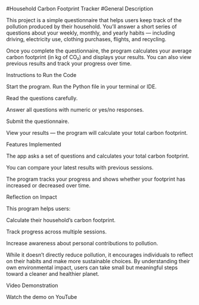 #Household Carbon Footprint Tracker
#General Description

This project is a simple questionnaire that helps users keep track of the pollution produced by their household.
You’ll answer a short series of questions about your weekly, monthly, and yearly habits — including driving, electricity use, clothing purchases, flights, and recycling.

Once you complete the questionnaire, the program calculates your average carbon footprint (in kg of CO₂) and displays your results.
You can also view previous results and track your progress over time.

Instructions to Run the Code

Start the program.
Run the Python file in your terminal or IDE.

Read the questions carefully.

Answer all questions with numeric or yes/no responses.

Submit the questionnaire.

View your results — the program will calculate your total carbon footprint.

Features Implemented

The app asks a set of questions and calculates your total carbon footprint.

You can compare your latest results with previous sessions.

The program tracks your progress and shows whether your footprint has increased or decreased over time.

Reflection on Impact

This program helps users:

Calculate their household’s carbon footprint.

Track progress across multiple sessions.

Increase awareness about personal contributions to pollution.

While it doesn’t directly reduce pollution, it encourages individuals to reflect on their habits and make more sustainable choices.
By understanding their own environmental impact, users can take small but meaningful steps toward a cleaner and healthier planet.

Video Demonstration

Watch the demo on YouTube
